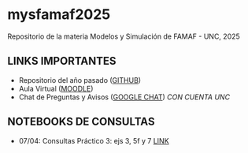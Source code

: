 # mysfamaf2025

Repositorio de la materia Modelos y Simulación de FAMAF - UNC, 2025

## LINKS IMPORTANTES

- Repositorio del año pasado ([GITHUB](https://github.com/lbiedma/mysfamaf2024))
- Aula Virtual ([MOODLE](https://famaf.aulavirtual.unc.edu.ar/course/view.php?id=462))
- Chat de Preguntas y Avisos ([GOOGLE CHAT](https://chat.google.com/room/AAAAWWN-Dos?cls=1)) *CON CUENTA UNC*

## NOTEBOOKS DE CONSULTAS

- 07/04: Consultas Práctico 3: ejs 3, 5f y 7 [LINK](https://colab.research.google.com/drive/1fz5RJvMEnh6P4CTQgz0zNDyVwKy-EOuU?usp=sharing)
